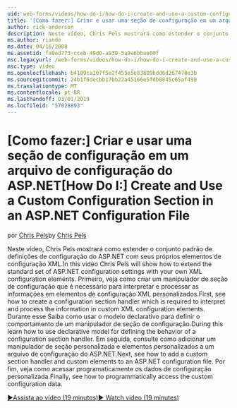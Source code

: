 ```yaml
---
uid: web-forms/videos/how-do-i/how-do-i-create-and-use-a-custom-configuration-section-in-an-aspnet-configuration-file
title: '[Como fazer:] Criar e usar uma seção de configuração em um arquivo de configuração do ASP.NET | Microsoft Docs'
author: rick-anderson
description: Neste vídeo, Chris Pels mostrará como estender o conjunto padrão de definições de configuração do ASP.NET com seus próprios elementos de configuração XML. Primeiro, veja como...
ms.author: riande
ms.date: 04/16/2008
ms.assetid: fa9ed773-cceb-49d0-a939-5a9e6bbae00f
msc.legacyurl: /web-forms/videos/how-do-i/how-do-i-create-and-use-a-custom-configuration-section-in-an-aspnet-configuration-file
msc.type: video
ms.openlocfilehash: b4189ca107f5e2f455e5e83809bdd6d267478e3b
ms.sourcegitcommit: 24b1f6decbb17bb22a45166e5fdb0845c65af498
ms.translationtype: MT
ms.contentlocale: pt-BR
ms.lasthandoff: 03/01/2019
ms.locfileid: "57028893"
---
```

<a name="how-do-i-create-and-use-a-custom-configuration-section-in-an-aspnet-configuration-file"></a><span data-ttu-id="2e4f3-104">[Como fazer:] Criar e usar uma seção de configuração em um arquivo de configuração do ASP.NET</span><span class="sxs-lookup"><span data-stu-id="2e4f3-104">[How Do I:] Create and Use a Custom Configuration Section in an ASP.NET Configuration File</span></span>
====================
<span data-ttu-id="2e4f3-105">por [Chris Pels](https://twitter.com/chrispels)</span><span class="sxs-lookup"><span data-stu-id="2e4f3-105">by [Chris Pels](https://twitter.com/chrispels)</span></span>

<span data-ttu-id="2e4f3-106">Neste vídeo, Chris Pels mostrará como estender o conjunto padrão de definições de configuração do ASP.NET com seus próprios elementos de configuração XML.</span><span class="sxs-lookup"><span data-stu-id="2e4f3-106">In this video Chris Pels will show how to extend the standard set of ASP.NET configuration settings with your own XML configuration elements.</span></span> <span data-ttu-id="2e4f3-107">Primeiro, veja como criar um manipulador de seção de configuração que é necessário para interpretar e processar as informações em elementos de configuração XML personalizados.</span><span class="sxs-lookup"><span data-stu-id="2e4f3-107">First, see how to create a configuration section handler which is required to interpret and process the information in custom XML configuration elements.</span></span> <span data-ttu-id="2e4f3-108">Durante esse Saiba como usar o modelo declarativo para definir o comportamento de um manipulador de seção de configuração.</span><span class="sxs-lookup"><span data-stu-id="2e4f3-108">During this learn how to use declarative model for defining the behavior of a configuration section handler.</span></span> <span data-ttu-id="2e4f3-109">Em seguida, consulte como adicionar um manipulador de seção personalizada e elementos personalizados a um arquivo de configuração do ASP.NET.</span><span class="sxs-lookup"><span data-stu-id="2e4f3-109">Next, see how to add a custom section handler and custom elements to an ASP.NET configuration file.</span></span> <span data-ttu-id="2e4f3-110">Por fim, veja como acessar programaticamente os dados de configuração personalizada.</span><span class="sxs-lookup"><span data-stu-id="2e4f3-110">Finally, see how to programmatically access the custom configuration data.</span></span>

[<span data-ttu-id="2e4f3-111">&#9654;Assista ao vídeo (19 minutos)</span><span class="sxs-lookup"><span data-stu-id="2e4f3-111">&#9654; Watch video (19 minutes)</span></span>](https://channel9.msdn.com/Blogs/ASP-NET-Site-Videos/how-do-i-create-and-use-a-custom-configuration-section-in-an-aspnet-configuration-file)
